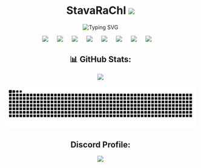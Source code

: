 
<h1 align="center">StavaRaChI <img src="https://github.com/blackcater/blackcater/raw/main/images/Hi.gif" height="32"/></h1>
<p align="center">
<img src="https://readme-typing-svg.demolab.com?font=inter&weight=500&size=30&pause=1000&color=FFFFFF&center=true&vCenter=true&width=535&lines=A+Backend+developer+from+Russia" alt="Typing SVG" />
<p>

<p align="center">
<img height="60" src="https://skillicons.dev/icons?i=java" />
<img width="15"/>
<img height="60" src="https://skillicons.dev/icons?i=python" />
<img width="15"/>
<img height="60" src="https://skillicons.dev/icons?i=spring" />
<img width="15"/>
<img height="60" src="https://skillicons.dev/icons?i=fastapi" />
<img width="15"/>
<img height="60" src="https://skillicons.dev/icons?i=idea" />
<img width="15"/>
<img height="60" src="https://skillicons.dev/icons?i=pycharm" />
<img width="15"/>
<img height="60" src="https://skillicons.dev/icons?i=postman" />
<img width="15"/>
<img height="60" src="https://skillicons.dev/icons?i=docker" />
<img width="15"/>
</p>

<h2 align="center">📊 GitHub Stats:</h2>
<p align="center">
<img src="https://github-readme-stats.vercel.app/api?username=StavaRaChl&theme=bear&show_icons=true&hide_border=true&count_private=true&locale=ru">
<p>

<p align="center"> <img src="https://github.com/StavaRaChl/StavaRaChl/blob/output/github-contribution-grid-snake-dark.svg?palette=github-dark"> </p>

<h2 align="center">Discord Profile:</h2>
<p align="center">
<img src="https://lanyard.cnrad.dev/api/728908388003741736">
</p>

